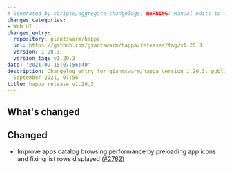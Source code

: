 ```yaml
---
# Generated by scripts/aggregate-changelogs. WARNING: Manual edits to this files will be overwritten.
changes_categories:
- Web UI
changes_entry:
  repository: giantswarm/happa
  url: https://github.com/giantswarm/happa/releases/tag/v1.20.3
  version: 1.20.3
  version_tag: v1.20.3
date: '2021-09-15T07:56:40'
description: Changelog entry for giantswarm/happa version 1.20.3, published on 15
  September 2021, 07:56
title: happa release v1.20.3
---
```


## What's changed

## Changed

- Improve apps catalog browsing performance by preloading app icons and fixing list rows displayed ([#2762](https://github.com/giantswarm/happa/pull/2762))

